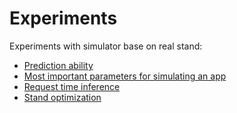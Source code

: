 # Experiments

Experiments with simulator base on real stand:

- [Prediction ability](predict_ability)
- [Most important parameters for simulating an app](request_time_dist_rank)
- [Request time inference](request_time_optimization)
- [Stand optimization](system_optimization)